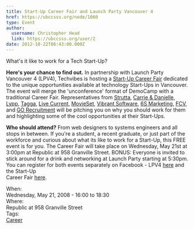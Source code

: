 ```yaml
---
title: Start-Up Career Fair and Launch Party Vancouver 4 
href: https://ubccsss.org/node/1060
type: Event
author:
  username: Christopher Head
  link: https://ubccsss.org/user/2
date: 2012-10-22T06:43:00.000Z
---
```


<div class="field field-name-body field-type-text-with-summary field-label-hidden"><div class="field-items"><div class="field-item even"><p>What&apos;s it like to work for a Tech Start-Up?</p>
<p><b>Here&apos;s your chance to find out.</b> In partnership with Launch Party Vancouver 4 (LPV4), Techvibes is hosting a <a href="https://facebook.com/event.php?eid=48130170656&amp;ref=share">Start-Up Career Fair</a> dedicated to the unique opportunities available at technology Start-Ups in Vancouver. The event will merge the &apos;unconference&apos; format of DemoCamp with a traditional Career Fair. Representatives from <a href="http://strutta.com">Strutta</a>, <a href="http://carrieanddanielle.com">Carrie &amp; Danielle</a>,<br>
<a href="http://lypp.com">Lypp</a>, <a href="http://tagga.com">Tagga</a>, <a href="http://livecurrent.com">Live Current</a>, <a href="http://movieset.com/">MovieSet</a>, <a href="http://vibrant-software.com">Vibrant Software</a>, <a href="http://6smarketing.com">6S Marketing</a>, <a href="http://fcvtechnologies.ca">FCV</a>, and <a href="http://gorecruitment.com">GO Recruitment</a> will be pitching you on why you should work for them and highlighting some of the cool opportunities at their Start-Ups.</p>
<p><b>Who should attend?</b> From web designers to systems engineers and all stops in between. If you&apos;re a student, a recent graduate, or just part of the workforce and curious about what its like to work for a Start-Up, this FREE event is for you. The Career Fair will take place on Wednesday, May 21st at 3:00pm at Republic at 958 Granville Street. BONUS: Everyone is invited to stick around for a drink and networking at Launch Party starting at 5:30pm. You can register for both events separately on Facebook - LPV4 <a href="https://facebook.com/event.php?eid=11939557659">here</a> and the Start-Up<br>
Career Fair <a href="https://facebook.com/event.php?eid=48130170656">here</a>.</p>
</div></div></div><div class="field field-name-field-dates field-type-datetime field-label-above"><div class="field-label">When:&#xA0;</div><div class="field-items"><div class="field-item even"><span class="date-display-single">Wednesday, May 21, 2008 - <span class="date-display-range"><span class="date-display-start">16:00</span> to <span class="date-display-end">18:30</span></span></span></div></div></div><div class="field field-name-field-location field-type-text field-label-above"><div class="field-label">Where:&#xA0;</div><div class="field-items"><div class="field-item even">Republic at 958 Granville Street</div></div></div>    <footer>
    <div class="field field-name-field-tags field-type-taxonomy-term-reference field-label-above"><div class="field-label">Tags:&#xA0;</div><div class="field-items"><div class="field-item even"><a href="/career">Career</a></div></div></div>      </footer>